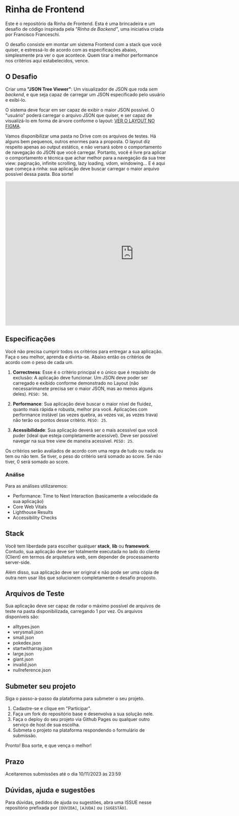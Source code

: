 # Rinha de Frontend

Este é o repositório da Rinha de Frontend. Esta é uma brincadeira e um desafio de código inspirada pela _"Rinha de Backend"_, uma iniciativa criada por Francisco Franceschi.

O desafio consiste em montar um sistema Frontend com a stack que você quiser, e estressá-lo de acordo com as especificações abaixo, simplesmente pra ver o que acontece. Quem tirar a melhor performance nos critérios aqui estabelecidos, vence.

## O Desafio

Criar uma **"JSON Tree Viewer"**: Um visualizador de JSON que roda _sem backend_, e que seja capaz de carregar um JSON especificado pelo usuário e exibi-lo.

O sistema deve focar em ser capaz de exibir o maior JSON possível. O "usuário" poderá carregar o arquivo JSON que quiser, e ser capaz de visualizá-lo em forma de árvore conforme o layout: [VER O LAYOUT NO FIGMA](https://www.figma.com/file/DHYB13ESevMMip2Nx8skjf/Rinha-de-Front-end).

Vamos disponibilizar uma pasta no Drive com os arquivos de testes. Há alguns bem pequenos, outros enormes para a proposta. O layout diz respeito apenas ao output estático, e não versará sobre o comportamento de navegação do JSON que você carregar. Portanto, você é livre pra aplicar o comportamento e técnica que achar melhor para a navegação da sua tree view: paginação, infinite scrolling, lazy loading, vdom, windowing... E é aqui que começa a rinha: sua aplicação deve buscar carregar o maior arquivo possível dessa pasta. Boa sorte!

<iframe style="border: 1px solid rgba(0, 0, 0, 0.1);" width="800" height="450" src="https://www.figma.com/embed?embed_host=share&url=https%3A%2F%2Fwww.figma.com%2Ffile%2FDHYB13ESevMMip2Nx8skjf%2FRinha-de-Front-end%3Ftype%3Ddesign%26node-id%3D0%253A1%26mode%3Ddesign%26t%3DeRPBFABCToFB5EE9-1" allowfullscreen></iframe>

## Especificações

Você não precisa cumprir todos os critérios para entregar a sua aplicação. Faça o seu melhor, aprenda e divirta-se. Abaixo então os critérios de acordo com o peso de cada um.

1. **Correctness**: Esse é o critério principal e o único que é requisito de exclusão: A aplicação deve funcionar. Um JSON deve poder ser carregado e exibido conforme demonstrado no Layout (não necessarimanete precisa ser o maior JSON, mas ao menos alguns deles). `PESO: 50`.

2. **Performance**: Sua aplicação deve buscar o maior nível de fluidez, quanto mais rápida e robusta, melhor pra você. Aplicações com performance instável (as vezes quebra, as vezes vai, as vezes trava) não terão os pontos desse critério. `PESO: 25`.

3. **Acessibilidade**: Sua aplicação deverá ser o mais acessível que você puder (ideal que esteja completamente acessível). Deve ser possível navegar na sua tree view de maneira acessivel. `PESO: 25`.

Os critérios serão avaliados de acordo com uma regra de tudo ou nada: ou tem ou não tem. Se tiver, o peso do critério será somado ao score. Se não tiver, 0 será somado ao score.

### Análise

Para as análises utilizaremos:

- Performance: Time to Next Interaction (basicamente a velocidade da sua aplicação)
- Core Web Vitals
- Lighthouse Results
- Accessibility Checks

## Stack

Você tem liberdade para escolher qualquer **stack**, **lib** ou **framework**. Contudo, sua aplicação deve ser totalmente executada no lado do cliente (Client) em termos de arquitetura web, sem depender de processamento server-side.

Além disso, sua aplicação deve ser original e não pode ser uma cópia de outra nem usar libs que solucionem completamente o desafio proposto.

## Arquivos de Teste

Sua aplicação deve ser capaz de rodar o máximo possível de arquivos de teste na pasta disponibilizada, carregando 1 por vez. Os arquivos disponíveis são:

- alltypes.json
- verysmall.json
- small.json
- pokedex.json
- startwitharray.json
- large.json
- giant.json
- invalid.json
- nullreference.json

## Submeter seu projeto

Siga o passo-a-passo da plataforma para submeter o seu projeto.

1. Cadastre-se e clique em "Participar".
2. Faça um fork do repositório base e desenvolva a sua solução nele.
3. Faça o deploy do seu projeto via Github Pages ou qualquer outro serviço de host de sua escolha.
4. Submeta o projeto na plataforma respondendo o formulário de submissão.

Pronto! Boa sorte, e que vença o melhor!

## Prazo

Aceitaremos submissões até o dia 10/11/2023 às 23:59

## Dúvidas, ajuda e sugestões

Para dúvidas, pedidos de ajuda ou sugestões, abra uma ISSUE nesse repositório prefixada por `[DÚVIDA]`, `[AJUDA]` ou `[SUGESTÃO]`.
